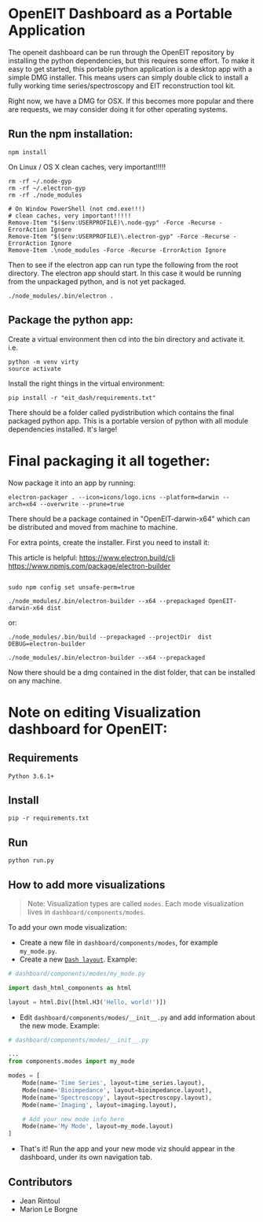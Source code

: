 # OpenEIT Dashboard as a Portable Application

The openeit dashboard can be run through the OpenEIT repository by installing the python dependencies, but this requires some effort. To make it easy to get started, this portable python application is a desktop app with a simple DMG installer. This means users can simply double click to install a fully working time series/spectroscopy and EIT reconstruction tool kit. 

Right now, we have a DMG for OSX. If this becomes more popular and there are requests, we may consider doing it for other operating systems. 


## Run the npm installation: 

```
npm install

```

On Linux / OS X clean caches, very important!!!!!

```
rm -rf ~/.node-gyp
rm -rf ~/.electron-gyp
rm -rf ./node_modules
```

```
# On Window PowerShell (not cmd.exe!!!)
# clean caches, very important!!!!!
Remove-Item "$($env:USERPROFILE)\.node-gyp" -Force -Recurse -ErrorAction Ignore
Remove-Item "$($env:USERPROFILE)\.electron-gyp" -Force -Recurse -ErrorAction Ignore
Remove-Item .\node_modules -Force -Recurse -ErrorAction Ignore
```

Then to see if the electron app can run type the following from the root directory. The electron app should start. In this case it would be running from the unpackaged python, and is not yet packaged. 


```
./node_modules/.bin/electron .
```

## Package the python app: 

Create a  virtual environment then cd into the bin directory and activate it. 
i.e. 
```
python -m venv virty
source activate
```

Install the right things in the virtual environment: 

```
pip install -r "eit_dash/requirements.txt"

```

There should be a folder called pydistribution which contains the final packaged python app. This is a portable version of python with all module dependencies installed. It's large! 

# Final packaging it all together: 
Now package it into an app by running: 

```
electron-packager . --icon=icons/logo.icns --platform=darwin --arch=x64 --overwrite --prune=true

```

There should be a package contained in "OpenEIT-darwin-x64" which can be distributed and moved from machine to machine. 

For extra points, create the installer. First you need to install it: 

This article is helpful: https://www.electron.build/cli
https://www.npmjs.com/package/electron-builder

```

sudo npm config set unsafe-perm=true

./node_modules/.bin/electron-builder --x64 --prepackaged OpenEIT-darwin-x64 dist
```
or: 

```
./node_modules/.bin/build --prepackaged --projectDir  dist
DEBUG=electron-builder

./node_modules/.bin/electron-builder --x64 --prepackaged 

```

Now there should be a dmg contained in the dist folder, that can be installed on any machine. 


# Note on editing Visualization dashboard for OpenEIT: 

## Requirements
```
Python 3.6.1+
```

## Install
```
pip -r requirements.txt
```

## Run
```
python run.py
```

## How to add more visualizations
> Note: Visualization types are called `modes`. Each mode visualization lives in `dashboard/components/modes`.

To add your own mode visualization:
* Create a new file in `dashboard/components/modes`, for example `my_mode.py`.
* Create a new [`Dash layout`](https://dash.plot.ly/getting-started). Example:
```python
# dashboard/components/modes/my_mode.py

import dash_html_components as html

layout = html.Div([html.H3('Hello, world!')])
```
* Edit `dashboard/components/modes/__init__.py` and add information about the new mode. Example:
```python
# dashboard/components/modes/__init__.py

...
from components.modes import my_mode

modes = [
    Mode(name='Time Series', layout=time_series.layout),
    Mode(name='Bioimpedance', layout=bioimpedance.layout),
    Mode(name='Spectroscopy', layout=spectroscopy.layout),
    Mode(name='Imaging', layout=imaging.layout),

    # Add your new mode info here
    Mode(name='My Mode', layout=my_mode.layout)
]
```
* That's it! Run the app and your new mode viz should appear in the dashboard, under its own navigation tab.

## Contributors

* Jean Rintoul
* Marion Le Borgne 



